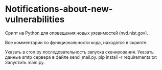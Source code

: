 # Notifications-about-new-vulnerabilities

Срипт на Python для оповещения новых уязвимостей (nvd.nist.gov).

Все комментарии по функциональности кода, находятся в скрипте.

Указать в cron.py последовательность запуска сканирования.
Указать данные smtp сервера в файле send_mail.py.
pip install -r requirements.txt
Запустить main.py.
